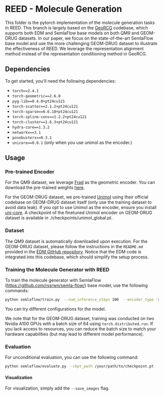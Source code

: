 # REED - Molecule Generation

This folder is the pytorch implementation of the molecule generation tasks in REED. This branch is largely based on the [GeoRCG](https://arxiv.org/abs/2410.03655) codebase, which supports both EDM and SemlaFlow base models on both QM9 and GEOM-DRUG datasets. In our paper, we focus on the state-of-the-art SemlaFlow base model and use the more challenging GEOM-DRUG dataset to illustrate the effectiveness of REED. We leverage the representation alignment method instead of the representation conditioning method in GeoRCG.

## Dependencies

To get started, you'll need the following dependencies:

- `torch==2.4.1`
- `torch-geometric==2.6.0`
- `pyg-lib==0.4.0+pt24cu121`
- `torch-scatter==2.1.2+pt24cu121`
- `torch-sparse==0.6.18+pt24cu121`
- `torch-spline-conv==1.2.2+pt24cu121`
- `torch-cluster==1.6.3+pt24cu121`
- `hydra-core==1.3.2`
- `networkx==3.1`
- `posebusters==0.3.1`
- `unicore==0.0.1` (only when you use unimol as the encoder.)

## Usage

### Pre-trained Encoder

For the QM9 dataset, we leverage [Frad](https://github.com/fengshikun/Frad) as the geometric encoder. You can download the pre-trained weights [here](https://drive.google.com/file/d/1O6f6FzYogBS2Mp4XsdAAEN4arLtLH38G/view?usp=share_link).  

For the GEOM-DRUG dataset, we pre-trained [Unimol](https://openreview.net/forum?id=6K2RM6wVqKu) using their official codebase on GEOM-DRUG dataset itself (only use the training dataset to avoid data leak). If you opt to use Unimol as the encoder, ensure you install [uni-core](https://github.com/dptech-corp/Uni-Core). A checkpoint of the finetuned Unimol encoder on GEOM-DRUG dataset is available in ./checkpoints/unimol_global.pt.

### Dataset

The QM9 dataset is automatically downloaded upon execution. For the GEOM-DRUG dataset, please follow the instructions in the `README.md` provided in the [EDM GitHub repository](https://github.com/ehoogeboom/e3_diffusion_for_molecules). Notice that the EDM code is integrated into this codebase, which should simplify the setup process.

### Training the Molecule Generator with REED

To train the molecule generator with SemlaFlow (https://github.com/rssrwn/semla-flow/) base model, use the following commands:

```bash
python semlaflow/train.py  --num_inference_steps 100  --encoder_type 'unimol_global' --encoder_path './checkpoints/unimol_global.pt' --rep_alignment --repa_loss_weight 0.2 --align_depth 4 --diffusion_loss_max_epoch 30
```

You can try different configurations for the model.

We note that for the GEOM-DRUG dataset, training was conducted on two Nvidia A100 GPUs with a batch size of 64 using `torch.distributed.run`. If you lack access to resources, you can reduce the batch size to match your hardware capabilities (but may lead to different model performance). 

### Evaluation

For unconditional evaluation, you can use the following command:

```bash
python semlaflow/evaluate.py --ckpt_path /your/path/to/checkpoint.pt
```

#### Visualization

For visualization, simply add the `--save_images` flag.


